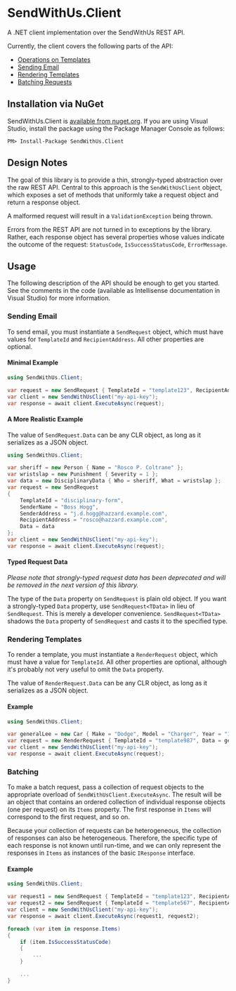 SendWithUs.Client
=================

A .NET client implementation over the SendWithUs REST API.

Currently, the client covers the following parts of the API:

  * [Operations on Templates](https://www.sendwithus.com/docs/api#templates)
  * [Sending Email](https://www.sendwithus.com/docs/api#sending-emails)
  * [Rendering Templates](https://www.sendwithus.com/docs/api#rendering-templates)
  * [Batching Requests](https://www.sendwithus.com/docs/api#batch-api-requests)

## Installation via NuGet

SendWithUs.Client is [available from nuget.org](https://www.nuget.org/packages/SendWithUs.Client/). If you are using 
Visual Studio, install the package using the Package Manager Console as follows: 

```
PM> Install-Package SendWithUs.Client
```

## Design Notes

The goal of this library is to provide a thin, strongly-typed abstraction over the raw REST API. 
Central to this approach is the `SendWithUsClient` object, which exposes a set of methods that uniformly take a request
object and return a response object.

A malformed request will result in a `ValidationException` being thrown.

Errors from the REST API are not turned in to exceptions by the library. Rather, each response object has several properties
whose values indicate the outcome of the request: `StatusCode`, `IsSuccessStatusCode`, `ErrorMessage`.

## Usage

The following description of the API should be enough to get you started. See the comments in the code (available as
Intellisense documentation in Visual Studio) for more information.

### Sending Email

To send email, you must instantiate a `SendRequest` object, which must have values for `TemplateId` and `RecipientAddress`. 
All other properties are optional.

#### Minimal Example

```csharp
using SendWithUs.Client;

var request = new SendRequest { TemplateId = "template123", RecipientAddress = "foo@example.com" };
var client = new SendWithUsClient("my-api-key");
var response = await client.ExecuteAsync(request);
```

#### A More Realistic Example

The value of `SendRequest.Data` can be any CLR object, as long as it serializes as a JSON object.

```csharp
using SendWithUs.Client;

var sheriff = new Person { Name = "Rosco P. Coltrane" };
var wristslap = new Punishment { Severity = 1 };
var data = new DisciplinaryData { Who = sheriff, What = wristslap };
var request = new SendRequest
{
    TemplateId = "disciplinary-form",
    SenderName = "Boss Hogg",
    SenderAddress = "j.d.hogg@hazzard.example.com",
    RecipientAddress = "rosco@hazzard.example.com",
    Data = data
};
var client = new SendWithUsClient("my-api-key");
var response = await client.ExecuteAsync(request);
```

#### Typed Request Data

*Please note that strongly-typed request data has been deprecated and will be removed in the next version of this 
library.*

The type of the `Data` property on `SendRequest` is plain old object. If you want a strongly-typed `Data` property, use
`SendRequest<TData>` in lieu of `SendRequest`. This is merely a developer convenience. `SendRequest<TData>` shadows the 
`Data` property of `SendRequest` and casts it to the specified type.

### Rendering Templates

To render a template, you must instantiate a `RenderRequest` object, which must have a value for `TemplateId`. All other
properties are optional, although it's probably not very useful to omit the `Data` property.

The value of `RenderRequest.Data` can be any CLR object, as long as it serializes as a JSON object.

#### Example

```csharp
using SendWithUs.Client;

var generalLee = new Car { Make = "Dodge", Model = "Charger", Year = "1969" };
var request = new RenderRequest { TemplateId = "template987", Data = generalLee };
var client = new SendWithUsClient("my-api-key");
var response = await client.ExecuteAsync(request);
```

### Batching

To make a batch request, pass a collection of request objects to the appropriate overload of `SendWithUsClient.ExecuteAsync`.
The result will be an object that contains an ordered collection of individual response objects (one per request) on its `Items` 
property. The first response in `Items` will correspond to the first request, and so on.

Because your collection of requests can be heterogeneous, the collection of responses can also be heterogeneous. Therefore,
the specific type of each response is not known until run-time, and we can only represent the responses in `Items` as 
instances of the basic `IResponse` interface. 

#### Example

```csharp
using SendWithUs.Client;

var request1 = new SendRequest { TemplateId = "template123", RecipientAddress = "foo@example.com" };
var request2 = new SendRequest { TemplateId = "template567", RecipientAddress = "bar@example.com" };
var client = new SendWithUsClient("my-api-key");
var response = await client.ExecuteAsync(request1, request2);

foreach (var item in response.Items)
{
    if (item.IsSuccessStatusCode)
    {
        ...
    }

    ...
}
```

